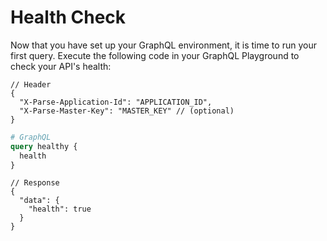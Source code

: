 # Health Check

Now that you have set up your GraphQL environment, it is time to run your first query. Execute the following code in your GraphQL Playground to check your API's health:

```json5
// Header
{
  "X-Parse-Application-Id": "APPLICATION_ID",
  "X-Parse-Master-Key": "MASTER_KEY" // (optional)
}
```

```graphql
# GraphQL
query healthy {
  health
}
```
```json5
// Response
{
  "data": {
    "health": true
  }
}
```

